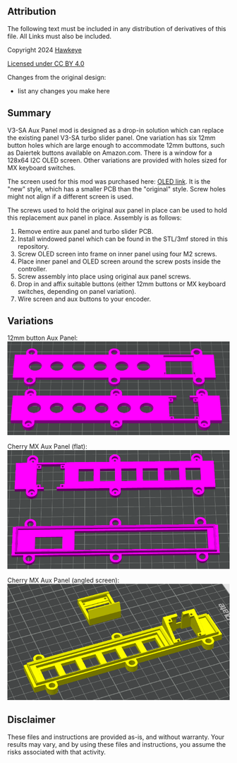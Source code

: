 ## Attribution

The following text must be included in any distribution of derivatives of this file. All Links must also be included.

Copyright 2024 [Hawkeye](https://github.com/CapnHawke)

[Licensed under CC BY 4.0](https://creativecommons.org/licenses/by/4.0/)

Changes from the original design:
 - list any changes you make here

## Summary

V3-SA Aux Panel mod is designed as a drop-in solution which can replace the existing panel V3-SA turbo slider panel. One variation has six 12mm button holes which are large enough to accommodate 12mm buttons, such as Daiertek buttons available on Amazon.com. There is a window for a 128x64 I2C OLED screen. Other variations are provided with holes sized for MX keyboard switches.

The screen used for this mod was purchased here: [OLED link](https://www.aliexpress.us/item/2251832770994631.html). It is the "new" style, which has a smaller PCB than the "original" style. Screw holes might not align if a different screen is used.

The screws used to hold the original aux panel in place can be used to hold this replacement aux panel in place. Assembly is as follows: 
1. Remove entire aux panel and turbo slider PCB.
2. Install windowed panel which can be found in the STL/3mf stored in this repository.
3. Screw OLED screen into frame on inner panel using four M2 screws.
4. Place inner panel and OLED screen around the screw posts inside the controller.
5. Screw assembly into place using original aux panel screws.
6. Drop in and affix suitable buttons (either 12mm buttons or MX keyboard switches, depending on panel variation).
7. Wire screen and aux buttons to your encoder.

## Variations

12mm button Aux Panel:
![HORI V3-SA/VX-SA 12mm button Aux Panel](https://github.com/CapnHawke/Arcade-Addons/blob/main/Arcade%20Stick%20Aux%20Panel%20Mods/Images/V3-SA%20aux%20panel.png)

Cherry MX Aux Panel (flat):
![HORI V3-SA/VX-SA MX switch Aux Panel flat](https://github.com/CapnHawke/Arcade-Addons/blob/main/Arcade%20Stick%20Aux%20Panel%20Mods/Images/MX%20variations/Suggested%20print%20orientation%20flat.png)

Cherry MX Aux Panel (angled screen):
![HORI V3-SA/VX-SA MX switch Aux Panel angled](https://github.com/CapnHawke/Arcade-Addons/blob/main/Arcade%20Stick%20Aux%20Panel%20Mods/Images/MX%20variations/suggested%20print%20orientation%20angled.png)

## Disclaimer
These files and instructions are provided as-is, and without warranty. Your results may vary, and by using these files and instructions, you assume the risks associated with that activity. 